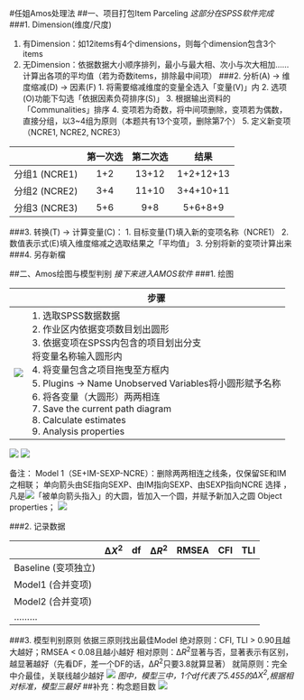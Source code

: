 #任姐Amos处理法
##一、项目打包Item Parceling
*这部分在SPSS软件完成*
###1. Dimension(维度/尺度)
   1. 有Dimension：如12items有4个dimensions，则每个dimension包含3个items
   2. 无Dimension：依据数据大小顺序排列，最小与最大相、次小与次大相加……计算出各项的平均值（若为奇数items，排除最中间项）
###2. 分析(A) → 维度缩减(D) → 因素(F)
    1. 将需要缩减维度的变量全选入「变量(V)」内
    2. 选项(O)功能下勾选「依据因素负荷排序(S)」
    3. 根据输出资料的「Communalities」排序
    4. 变项若为奇数，将中间项删除，变项若为偶数，直接分组，以3~4组为原则（本题共有13个变项，删除第7个）
    5. 定义新变项（NCRE1, NCRE2, NCRE3）

|             | 第一次选 | 第二次选  |    结果     |
| :---------: | :--: | :---: | :-------: |
| 分组1 (NCRE1) | 1+2  | 13+12 | 1+2+12+13 |
| 分组2 (NCRE2) | 3+4  | 11+10 | 3+4+10+11 |
| 分组3 (NCRE3) | 5+6  |  9+8  |  5+6+8+9  |

###3. 转换(T) → 计算变量(C)：
      1. 目标变量(T)填入新的变项名称（NCRE1）
      2. 数值表示式(E)填入维度缩减之选取结果之「平均值」
      3. 分别将新的变项计算出来
###4. 另存新檔
   
##二、Amos绘图与模型判别
*接下来进入AMOS软件*
###1. 绘图


|           | 步骤|
| --------- | ---- |
| ![](media/15178992944413/pastedGraphic.png)|  1. 选取SPSS数据数据<br>2. 作业区内依据变项数目划出圆形<br>3. 依据变项在SPSS内包含的项目划出分支<br>将变量名称输入圆形内 <br>4. 将变量包含之项目拖曳至方框内<br>5. Plugins → Name Unobserved Variables将小圆形赋予名称<br>6. 将各变量（大圆形）两两相连<br>7. Save the current path diagram<br>8. Calculate estimates<br>9. Analysis properties                             
![](media/15178992944413/15179034426759.jpg)
![](media/15178992944413/15179040228929.jpg)

备注：
Model 1（SE+IM-SEXP-NCRE）：删除两两相连之线条，仅保留SE和IM之相联；
单向箭头由SE指向SEXP、由IM指向SEXP、由SEXP指向NCRE
选择 ，凡是![](media/15178992944413/15179032852673.jpg)「被单向箭头指入」的大圆，皆加入一个圆，并赋予新加入之圆 Object properties；
![](media/15178992944413/15179033130788.jpg)



###2. 记录数据

|| $∆X^2$   | df| $∆R^2$  | RMSEA | CFI| TLI  |
| ----| ---- | --- | --- | --- | --- | --- |
| Baseline (变项独立)  |
| Model1 (合并变项)   |
| Model2 (合并变项)    |
| ………           |

###3. 模型判别原则
依据三原则找出最佳Model
绝对原则：CFI, TLI > 0.90且越大越好；RMSEA < 0.08且越小越好
相对原则：$∆R^2$显著与否，显著表示有区别，越显著越好（先看DF，差一个DF的话，$∆R^2$只要3.8就算显著）
就简原则：完全中介最佳，关联线越少越好
![](media/15178992944413/15179035472877.jpg)
*图中，模型三中，1个df代表了5.455的$∆X^2$,根据相对标准，模型三最好*
##补充：构念题目数
![](media/15178992944413/15179000053747.jpg)


